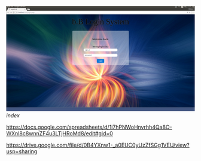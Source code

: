 ![Alt text](index.jpg?raw=true "Main Window")  
*index*

https://docs.google.com/spreadsheets/d/1i7hPNWoHnvrhh4Qa8O-WXnl8c8wnnZF4u3LTjHRoMd8/edit#gid=0

https://drive.google.com/file/d/0B4YXnw1-_a0EUC0yUzZfSGg1VEU/view?usp=sharing
